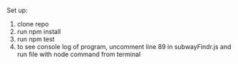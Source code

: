 Set up:

1. clone repo 
2. run npm install
3. run npm test 
4. to see console log of program, uncomment line 89 in subwayFindr.js and run file with node command from terminal
